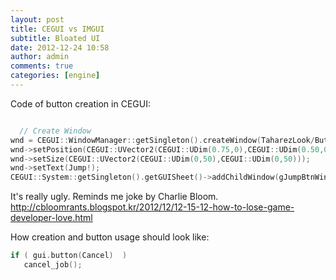 ```yaml
---
layout: post
title: CEGUI vs IMGUI
subtitle: Bloated UI
date: 2012-12-24 10:58
author: admin
comments: true
categories: [engine]
---
```

Code of button creation in CEGUI:

```cpp

  // Create Window
wnd = CEGUI::WindowManager::getSingleton().createWindow(TaharezLook/Button,JumpPushButton);
wnd->setPosition(CEGUI::UVector2(CEGUI::UDim(0.75,0),CEGUI::UDim(0.50,0)));
wnd->setSize(CEGUI::UVector2(CEGUI::UDim(0,50),CEGUI::UDim(0,50)));
wnd->setText(Jump!);
CEGUI::System::getSingleton().getGUISheet()->addChildWindow(gJumpBtnWindow);
```

It's really ugly. Reminds me joke by Charlie Bloom.
<a href="http://cbloomrants.blogspot.kr/2012/12/12-15-12-how-to-lose-game-developer-love.html">http://cbloomrants.blogspot.kr/2012/12/12-15-12-how-to-lose-game-developer-love.html</a>

How creation and button usage should look like:

```cpp
if ( gui.button(Cancel)  )
   cancel_job();
```
